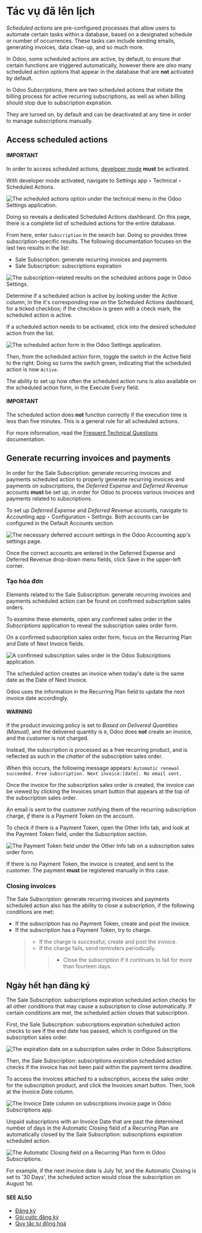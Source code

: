 # Tác vụ đã lên lịch

*Scheduled actions* are pre-configured processes that allow users to automate certain tasks within a
database, based on a designated schedule or number of occurrences. These tasks can include sending
emails, generating invoices, data clean-up, and so much more.

In Odoo, some scheduled actions are active, by default, to ensure that certain functions are
triggered automatically, however there are *also* many scheduled action options that appear in the
database that are **not** activated by default.

In Odoo *Subscriptions*, there are two scheduled actions that initiate the billing process for
active recurring subscriptions, as well as when billing should stop due to subscription expiration.

They are turned on, by default and can be deactivated at any time in order to manage subscriptions
manually.

## Access scheduled actions

#### IMPORTANT
In order to access scheduled actions, [developer mode](../../general/developer_mode.md#developer-mode) **must** be
activated.

With developer mode activated, navigate to Settings app ‣ Technical ‣ Scheduled
Actions.

![The scheduled actions option under the technical menu in the Odoo Settings application.](../../../.gitbook/assets/scheduled-actions-technical-settings-page.png)

Doing so reveals a dedicated Scheduled Actions dashboard. On this page, there is a
complete list of scheduled actions for the entire database.

From here, enter `Subscription` in the search bar. Doing so provides three subscription-specific
results. The following documentation focuses on the last two results in the list:

- Sale Subscription: generate recurring invoices and payments
- Sale Subscription: subscriptions expiration

![The subscription-related results on the scheduled actions page in Odoo Settings.](../../../.gitbook/assets/scheduled-actions-page-subscription-results.png)

Determine if a scheduled action is active by looking under the Active column, in the
it's corresponding row on the Scheduled Actions dashboard, for a ticked checkbox; if
the checkbox is green with a check mark, the scheduled action is active.

If a scheduled action needs to be activated, click into the desired scheduled action from the list.

![The scheduled action form in the Odoo Settings application.](../../../.gitbook/assets/scheduled-action-form.png)

Then, from the scheduled action form, toggle the switch in the Active field to the
right. Doing so turns the switch green, indicating that the scheduled action is now `Active`.

The ability to set up how often the scheduled action runs is also available on the scheduled action
form, in the Execute Every field.

#### IMPORTANT
The scheduled action does **not** function correctly if the execution time is less than five
minutes. This is a general rule for all scheduled actions.

For more information, read the [Frequent Technical Questions](../../../administration/odoo_sh/advanced/frequent_technical_questions.md) documentation.

## Generate recurring invoices and payments

In order for the Sale Subscription: generate recurring invoices and payments scheduled
action to properly generate recurring invoices and payments on subscriptions, the *Deferred Expense*
and *Deferred Revenue* accounts **must** be set up, in order for Odoo to process various invoices
and payments related to subscriptions.

To set up *Deferred Expense* and *Deferred Revenue* accounts, navigate to Accounting
app ‣ Configuration ‣ Settings. Both accounts can be configured in the Default
Accounts section.

![The necessary deferred account settings in the Odoo Accounting app's settings page.](../../../.gitbook/assets/deferred-settings-accounting.png)

Once the correct accounts are entered in the Deferred Expense and Deferred
Revenue drop-down menu fields, click Save in the upper-left corner.

### Tạo hóa đơn

Elements related to the Sale Subscription: generate recurring invoices and payments
scheduled action can be found on confirmed subscription sales orders.

To examine these elements, open any confirmed sales order in the *Subscriptions* application to
reveal the subscription sales order form.

On a confirmed subscription sales order form, focus on the Recurring Plan and
Date of Next Invoice fields.

![A confirmed subscription sales order in the Odoo Subscriptions application.](../../../.gitbook/assets/confirmed-subscription-sales-order-fields.png)

The scheduled action creates an invoice when today's date is the same date as the Date of
Next Invoice.

Odoo uses the information in the Recurring Plan field to update the next invoice date
accordingly.

#### WARNING
If the product invoicing policy is set to *Based on Delivered Quantities (Manual)*, and the
delivered quantity is `0`, Odoo does **not** create an invoice, and the customer is not charged.

Instead, the subscription is processed as a free recurring product, and is reflected as such in
the *chatter* of the subscription sales order.

When this occurs, the following message appears: `Automatic renewal succeeded. Free subscription.
Next invoice:[date]. No email sent.`

Once the invoice for the subscription sales order is created, the invoice can be viewed by clicking
the Invoices smart button that appears at the top of the subscription sales order.

An email is sent to the customer notifying them of the recurring subscription charge, *if* there is
a Payment Token on the account.

To check if there is a Payment Token, open the Other Info tab, and look at
the Payment Token field, under the Subscription section.

![The Payment Token field under the Other Info tab on a subscription sales order form.](../../../.gitbook/assets/payment-token-field.png)

If there is no Payment Token, the invoice is created, and sent to the customer. The
payment **must** be registered manually in this case.

### Closing invoices

The Sale Subscription: generate recurring invoices and payments scheduled action also
has the ability to close a subscription, if the following conditions are met:

- If the subscription has no Payment Token, create and post the invoice.
- If the subscription has a Payment Token, try to charge.
  > - If the charge is successful, create and post the invoice.
  > - If the charge fails, send reminders periodically.
  >   > - Close the subscription if it continues to fail for more than fourteen days.

## Ngày hết hạn đăng ký

The Sale Subscription: subscriptions expiration scheduled action checks for all other
conditions that may cause a subscription to close automatically. If certain conditions are met, the
scheduled action closes that subscription.

First, the Sale Subscription: subscriptions expiration scheduled action checks to see if
the end date has passed, which is configured on the subscription sales order.

![The expiration date on a subscription sales order in Odoo Subscriptions.](../../../.gitbook/assets/subscription-expiration-date.png)

Then, the Sale Subscription: subscriptions expiration scheduled action checks if the
invoice has not been paid within the payment terms deadline.

To access the invoices attached to a subscription, access the sales order for the subscription
product, and click the Invoices smart button. Then, look at the Invoice Date
column.

![The Invoice Date column on subscriptions invoice page in Odoo Subscriptions app.](../../../.gitbook/assets/invoices-invoice-date-column.png)

Unpaid subscriptions with an Invoice Date that are past the determined number of days in
the Automatic Closing field of a Recurring Plan are automatically closed by
the Sale Subscription: subscriptions expiration scheduled action.

![The Automatic Closing field on a Recurring Plan form in Odoo Subscriptions.](../../../.gitbook/assets/automatic-closing-field.png)

For example, if the next invoice date is July 1st, and the Automatic Closing is set to
'30 Days', the scheduled action would close the subscription on August 1st.

#### SEE ALSO
- [Đăng ký](../subscriptions.md)
- [Gói cước đăng ký](plans.md)
- [Quy tắc tự động hoá](automatic_alerts.md)
